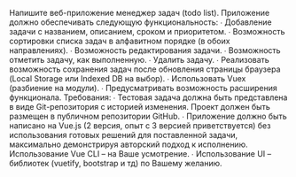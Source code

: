 Напишите веб-приложение менеджер задач (todo list).
Приложение должно обеспечивать следующую функциональность:
∙    Добавление задачи с названием, описанием, сроком и приоритетом.
∙    Возможность сортировки списка задач в алфавитном порядке (в обоих направлениях).
∙    Возможность редактирования задачи.
∙    Возможность отметить задачу, как выполненную.
∙    Удалить задачу.
∙    Реализовать возможность сохранения задач после обновления страницы браузера (Local Storage или Indexed DB на выбор).
∙    Использовать Vuex (разбиение на модули).
∙    Предусматривать возможность расширения функционала.
Требования:
∙    Тестовая задача должна быть представлена в виде Git-репозитория с историей изменения. Проект должен быть размещен в публичном репозитории GitHub.
∙    Приложение должно быть написано на Vue.js (2 версия, опыт с 3 версией приветствуется) без использования готовых решений для поставленной задачи, максимально демонстрируя авторский подход к исполнению. Использование Vue CLI – на Ваше усмотрение.
∙    Использование UI – библиотек (vuetify, bootstrap и тд) по Вашему желанию.